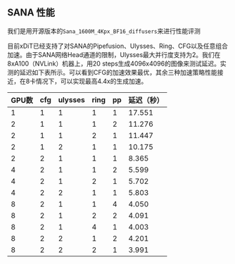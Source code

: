 ## SANA 性能
我们是用开源版本的`Sana_1600M_4Kpx_BF16_diffusers`来进行性能评测

目前xDiT已经支持了对SANA的Pipefusion、Ulysses、Ring、CFG以及任意组合加速。由于SANA网络Head通道的限制，Ulysses最大并行度支持为2。我们在8xA100（NVLink）机器上，用20 steps生成4096x4096的图像来测试延迟。实测的延迟如下表所示。可以看到CFG的加速效果最优，其余三种加速策略性能接近，在8卡情况下，可以实现最高4.4x的生成加速。


| GPU数 | cfg | ulysses | ring | pp | 延迟（秒） |
|---|---|---|---|---|---|
| 1 | 1 | 1 | 1 | 1 | 17.551 |
| 2 | 1 | 1 | 1 | 2 | 11.276 |
| 2 | 1 | 1 | 2 | 1 | 11.447 |
| 2 | 1 | 2 | 1 | 1 | 10.175 |
| 2 | 2 | 1 | 1 | 1 | 8.365 |
| 4 | 2 | 1 | 1 | 2 | 5.599 |
| 4 | 2 | 1 | 2 | 1 | 5.702 |
| 4 | 2 | 2 | 1 | 1 | 5.803 |
| 8 | 2 | 1 | 1 | 4 | 4.050 |
| 8 | 2 | 1 | 2 | 2 | 4.091 |
| 8 | 2 | 1 | 4 | 1 | 4.003 |
| 8 | 2 | 2 | 1 | 2 | 4.201 |
| 8 | 2 | 2 | 2 | 1 | 3.991 |